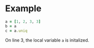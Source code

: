 # Example
```ruby
a = [1, 2, 3, 3]
b = a
c = a.uniq
```

On line 3, the local variable ```a``` is initalized. 
